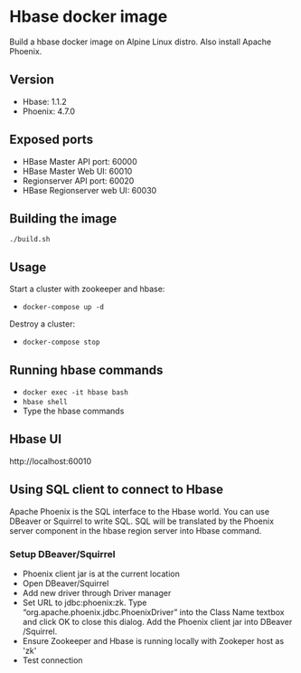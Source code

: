 # Hbase docker image
Build a hbase docker image on Alpine Linux distro. Also install Apache Phoenix.

## Version
- Hbase: 1.1.2
- Phoenix: 4.7.0

## Exposed ports
- HBase Master API port: 60000
- HBase Master Web UI: 60010
- Regionserver API port: 60020
- HBase Regionserver web UI: 60030

## Building the image       
``./build.sh``

## Usage
Start a cluster with zookeeper and hbase:

- ``docker-compose up -d ``

Destroy a cluster:

- ``docker-compose stop``


## Running hbase commands
- ``docker exec -it hbase bash``
- ``hbase shell``
- Type the hbase commands

## Hbase UI
http://localhost:60010

## Using SQL client to connect to Hbase
Apache Phoenix is the SQL interface to the Hbase world. You can use DBeaver or Squirrel to write SQL. SQL will be translated by the Phoenix server component in the hbase region server into Hbase command. 

### Setup DBeaver/Squirrel
- Phoenix client jar is at the current location
- Open DBeaver/Squirrel
- Add new driver through Driver manager
- Set URL to jdbc:phoenix:zk. Type “org.apache.phoenix.jdbc.PhoenixDriver” into the Class Name textbox and click OK to close this dialog. Add the Phoenix client jar into DBeaver /Squirrel.
- Ensure Zookeeper and Hbase is running locally with Zookeper host as 'zk'
- Test connection
